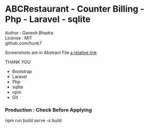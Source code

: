 # ABCRestaurant - Counter Billing - Php - Laravel - sqlite   
 Author : Ganesh Bhadra     
 License : MIT        
 github.com/hunk7     
 
 Screenshots are in Abstract File [a relative link](https://github.com/hunk7/)

THANK YOU

- Bootstrap
- Laravel
- Php
- sqlite
- npm
- Git


### Production : Check Before Applying
npm run build
serve -s build
